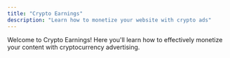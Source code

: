 ```yaml
---
title: "Crypto Earnings"
description: "Learn how to monetize your website with crypto ads"
---
```


Welcome to Crypto Earnings! Here you'll learn how to effectively monetize your content with cryptocurrency advertising.
